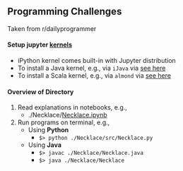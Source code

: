 ## Programming Challenges
Taken from r/dailyprogrammer

#### Setup jupyter [kernels](https://github.com/jupyter/jupyter/wiki/Jupyter-kernels)
- iPython kernel comes built-in with Jupyter distribution
- To install a Java kernel, e.g., via `iJava` via [see here](https://github.com/SpencerPark/IJava)
- To install a Scala kernel, e.g., via `almond` via [see here](https://github.com/almond-sh/almond)

#### Overview of Directory 
1. Read explanations in notebooks, e.g.,  
    - ./Necklace/[Necklace.ipynb](./Necklace/Necklace.ipynb)  
2. Run programs on terminal, e.g.,  
    - Using **Python**
      - `$> python ./Necklace/src/Necklace.py`
    - Using **Java**
      - `$> javac ./Necklace/Necklace.java`
      - `$> java ./Necklace/Necklace`
      

